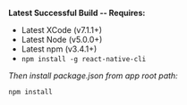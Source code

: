 
**Latest Successful Build -- Requires:**
* Latest XCode (v7.1.1+)
* Latest Node (v5.0.0+)
* Latest npm (v3.4.1+)
* ```npm install -g react-native-cli```

_Then install package.json from app root path:_

```npm install```
